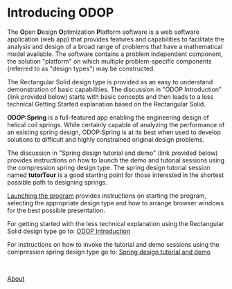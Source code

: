 # Introducing ODOP

The **O**pen **D**esign **O**ptimization **P**latform software 
is a web software application (web app) that
provides features and capabilities to facilitate the analysis 
and design of a broad range of problems that have a mathematical model available. 
The software contains a problem independent component, the solution "platform" 
on which multiple problem-specific components (referred to as "design types") 
may be constructed. 

The Rectangular Solid design type is provided as an easy to understand demonstration
of basic capabilities.
The discussion in "ODOP Introduction" (link provided below) starts with basic concepts 
and then leads to a less technical Getting Started explanation based on the 
Rectangular Solid.

**ODOP:Spring** is a full-featured app enabling the engineering design 
of helical coil springs.
While certainly capable of analyzing the performance of an existing spring design,
ODOP:Spring is at its best when used to develop solutions to difficult and 
highly constrained original design problems.

The discussion in "Spring design tutorial and demo" (link provided below) provides instructions
on how to launch the demo and tutorial sessions using the compression spring design type.
The spring design tutorial session named **tutorTour** is a good starting point for those
interested in the shortest possible path to designing springs.

[Launching the program](/docs/Help/launchODOP.html) provides instructions on starting the program,
selecting the appropriate design type and how to arrange browser windows for the best
possible presentation.

For getting started with the less technical explanation using the Rectangular Solid design type 
go to: [ODOP Introduction](ODOPintro.html) 

For instructions on how to invoke the tutorial and demo sessions using the 
compression spring design type 
go to: [Spring design tutorial and demo](/docs/Help/gettingStartedSpring.html) 

&nbsp;

[About](/docs/About/index.html)

